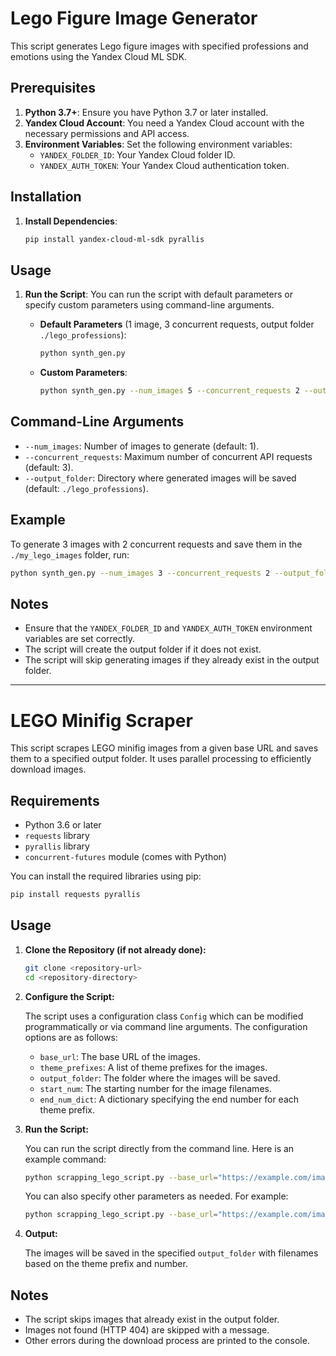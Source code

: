 # Lego Figure Image Generator

This script generates Lego figure images with specified professions and emotions using the Yandex Cloud ML SDK.

## Prerequisites

1. **Python 3.7+**: Ensure you have Python 3.7 or later installed.
2. **Yandex Cloud Account**: You need a Yandex Cloud account with the necessary permissions and API access.
3. **Environment Variables**: Set the following environment variables:
   - `YANDEX_FOLDER_ID`: Your Yandex Cloud folder ID.
   - `YANDEX_AUTH_TOKEN`: Your Yandex Cloud authentication token.

## Installation

1. **Install Dependencies**:
   ```bash
   pip install yandex-cloud-ml-sdk pyrallis
   ```

## Usage

1. **Run the Script**:
   You can run the script with default parameters or specify custom parameters using command-line arguments.

   - **Default Parameters** (1 image, 3 concurrent requests, output folder `./lego_professions`):
     ```bash
     python synth_gen.py
     ```

   - **Custom Parameters**:
     ```bash
     python synth_gen.py --num_images 5 --concurrent_requests 2 --output_folder ./my_lego_images
     ```

## Command-Line Arguments

- `--num_images`: Number of images to generate (default: 1).
- `--concurrent_requests`: Maximum number of concurrent API requests (default: 3).
- `--output_folder`: Directory where generated images will be saved (default: `./lego_professions`).

## Example

To generate 3 images with 2 concurrent requests and save them in the `./my_lego_images` folder, run:
```bash
python synth_gen.py --num_images 3 --concurrent_requests 2 --output_folder ./my_lego_images
```

## Notes

- Ensure that the `YANDEX_FOLDER_ID` and `YANDEX_AUTH_TOKEN` environment variables are set correctly.
- The script will create the output folder if it does not exist.
- The script will skip generating images if they already exist in the output folder.

--------

# LEGO Minifig Scraper

This script scrapes LEGO minifig images from a given base URL and saves them to a specified output folder. It uses parallel processing to efficiently download images.

## Requirements

- Python 3.6 or later
- `requests` library
- `pyrallis` library
- `concurrent-futures` module (comes with Python)

You can install the required libraries using pip:

```bash
pip install requests pyrallis
```

## Usage

1. **Clone the Repository (if not already done):**

   ```bash
   git clone <repository-url>
   cd <repository-directory>
   ```

2. **Configure the Script:**

   The script uses a configuration class `Config` which can be modified programmatically or via command line arguments. The configuration options are as follows:
   - `base_url`: The base URL of the images.
   - `theme_prefixes`: A list of theme prefixes for the images.
   - `output_folder`: The folder where the images will be saved.
   - `start_num`: The starting number for the image filenames.
   - `end_num_dict`: A dictionary specifying the end number for each theme prefix.

3. **Run the Script:**

   You can run the script directly from the command line. Here is an example command:

   ```bash
   python scrapping_lego_script.py --base_url="https://example.com/images" --output_folder="lego_minifigs"
   ```

   You can also specify other parameters as needed. For example:

   ```bash
   python scrapping_lego_script.py --base_url="https://example.com/images" --theme_prefixes="cty,agt" --output_folder="lego_minifigs" --start_num=1 --end_num_dict='{"cty": 2800, "agt": 1500}'
   ```

4. **Output:**

   The images will be saved in the specified `output_folder` with filenames based on the theme prefix and number.

## Notes

- The script skips images that already exist in the output folder.
- Images not found (HTTP 404) are skipped with a message.
- Other errors during the download process are printed to the console.

